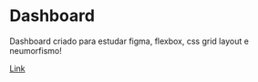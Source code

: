 # Dashboard
Dashboard criado para estudar figma, flexbox, css grid layout e neumorfismo!

[Link](https://lipzdev.github.io/Dashboard/)
